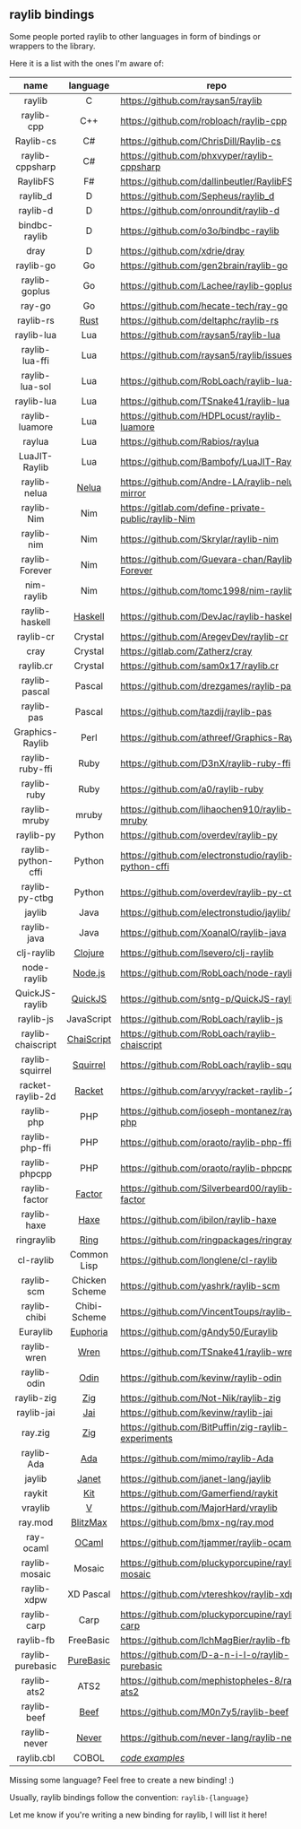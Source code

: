 ## raylib bindings

Some people ported raylib to other languages in form of bindings or wrappers to the library.

Here it is a list with the ones I'm aware of:

|  name              | language       | repo                                                                 |
|:------------------:|:--------------:|----------------------------------------------------------------------|
| raylib             | C              | https://github.com/raysan5/raylib                                    |
| raylib-cpp         | C++            | https://github.com/robloach/raylib-cpp                               |
| Raylib-cs          | C#             | https://github.com/ChrisDill/Raylib-cs                               |
| raylib-cppsharp    | C#             | https://github.com/phxvyper/raylib-cppsharp             |
| RaylibFS           | F#             | https://github.com/dallinbeutler/RaylibFS                            |
| raylib_d           | D              | https://github.com/Sepheus/raylib_d                     |
| raylib-d           | D              | https://github.com/onroundit/raylib-d                                |
| bindbc-raylib      | D              | https://github.com/o3o/bindbc-raylib                    |
| dray               | D              | https://github.com/xdrie/dray                           |
| raylib-go          | Go             | https://github.com/gen2brain/raylib-go                               |
| raylib-goplus      | Go             | https://github.com/Lachee/raylib-goplus                              |
| ray-go             | Go             | https://github.com/hecate-tech/ray-go                   |
| raylib-rs          | [Rust](https://www.rust-lang.org/)      | https://github.com/deltaphc/raylib-rs       |
| raylib-lua         | Lua            | https://github.com/raysan5/raylib-lua                                |
| raylib-lua-ffi     | Lua            | https://github.com/raysan5/raylib/issues/693                         |
| raylib-lua-sol     | Lua            | https://github.com/RobLoach/raylib-lua-sol                           |
| raylib-lua         | Lua            | https://github.com/TSnake41/raylib-lua                               |
| raylib-luamore     | Lua            | https://github.com/HDPLocust/raylib-luamore                          |
| raylua             | Lua            | https://github.com/Rabios/raylua                         |
| LuaJIT-Raylib      | Lua            | https://github.com/Bambofy/LuaJIT-Raylib                 |
| raylib-nelua       | [Nelua](https://nelua.io/)      | https://github.com/Andre-LA/raylib-nelua-mirror     |
| raylib-Nim         | Nim            | https://gitlab.com/define-private-public/raylib-Nim                  |
| raylib-nim         | Nim            | https://github.com/Skrylar/raylib-nim                                |
| raylib-Forever     | Nim            | https://github.com/Guevara-chan/Raylib-Forever           |
| nim-raylib         | Nim            | https://github.com/tomc1998/nim-raylib                   |
| raylib-haskell     | [Haskell](https://www.haskell.org/)        | https://github.com/DevJac/raylib-haskell |
| raylib-cr          | Crystal        | https://github.com/AregevDev/raylib-cr                               |
| cray               | Crystal        | https://gitlab.com/Zatherz/cray                                      |
| raylib.cr          | Crystal        | https://github.com/sam0x17/raylib.cr                     |
| raylib-pascal      | Pascal         | https://github.com/drezgames/raylib-pascal                           |
| raylib-pas         | Pascal         | https://github.com/tazdij/raylib-pas                                 |
| Graphics-Raylib    | Perl           | https://github.com/athreef/Graphics-Raylib                           |
| raylib-ruby-ffi    | Ruby           | https://github.com/D3nX/raylib-ruby-ffi                              |
| raylib-ruby        | Ruby           | https://github.com/a0/raylib-ruby                                    |
| raylib-mruby       | mruby          | https://github.com/lihaochen910/raylib-mruby                         |
| raylib-py          | Python         | https://github.com/overdev/raylib-py                                 |
| raylib-python-cffi | Python         | https://github.com/electronstudio/raylib-python-cffi                 |
| raylib-py-ctbg     | Python         | https://github.com/overdev/raylib-py-ctbg                 |
| jaylib             | Java           | https://github.com/electronstudio/jaylib/                 |
| raylib-java        | Java           | https://github.com/XoanaIO/raylib-java                               |
| clj-raylib         | [Clojure](https://clojure.org/)         | https://github.com/lsevero/clj-raylib       |
| node-raylib        | [Node.js](https://nodejs.org/en/)       | https://github.com/RobLoach/node-raylib     |
| QuickJS-raylib     | [QuickJS](https://bellard.org/quickjs/) | https://github.com/sntg-p/QuickJS-raylib    |
| raylib-js          | JavaScript     | https://github.com/RobLoach/raylib-js                                |
| raylib-chaiscript  | [ChaiScript](http://chaiscript.com/)    | https://github.com/RobLoach/raylib-chaiscript        |
| raylib-squirrel    | [Squirrel](http://www.squirrel-lang.org/)     | https://github.com/RobLoach/raylib-squirrel    |
| racket-raylib-2d   | [Racket](https://racket-lang.org/)       | https://github.com/arvyy/racket-raylib-2d           |
| raylib-php         | PHP            | https://github.com/joseph-montanez/raylib-php                        |
| raylib-php-ffi     | PHP            | https://github.com/oraoto/raylib-php-ffi                             |
| raylib-phpcpp      | PHP            | https://github.com/oraoto/raylib-phpcpp                              |
| raylib-factor      | [Factor](https://factorcode.org/)   | https://github.com/Silverbeard00/raylib-factor  |
| raylib-haxe        | [Haxe](https://haxe.org/)           | https://github.com/ibilon/raylib-haxe           |
| ringraylib         | [Ring](http://ring-lang.sourceforge.net/)      | https://github.com/ringpackages/ringraylib     |
| cl-raylib          | Common Lisp    | https://github.com/longlene/cl-raylib                                |
| raylib-scm         | Chicken Scheme | https://github.com/yashrk/raylib-scm                                 |
| raylib-chibi       | Chibi-Scheme   | https://github.com/VincentToups/raylib-chibi                         |
| Euraylib           | [Euphoria](https://openeuphoria.org/)  | https://github.com/gAndy50/Euraylib          |
| raylib-wren        | [Wren](http://wren.io/)           | https://github.com/TSnake41/raylib-wren           |
| raylib-odin        | [Odin](https://odin-lang.org/)            | https://github.com/kevinw/raylib-odin     |
| raylib-zig         | [Zig](https://ziglang.org/)               | https://github.com/Not-Nik/raylib-zig     |
| raylib-jai         | [Jai](https://github.com/BSVino/JaiPrimer/blob/master/JaiPrimer.md)  | https://github.com/kevinw/raylib-jai   |
| ray.zig            | [Zig](https://ziglang.org/)               | https://github.com/BitPuffin/zig-raylib-experiments |
| raylib-Ada         | [Ada](https://www.adacore.com/about-ada)  | https://github.com/mimo/raylib-Ada        |
| jaylib             | [Janet](https://janet-lang.org/)          | https://github.com/janet-lang/jaylib      |
| raykit             | [Kit](https://www.kitlang.org/)           | https://github.com/Gamerfiend/raykit      |
| vraylib            | [V](https://vlang.io/)                    | https://github.com/MajorHard/vraylib      |
| ray.mod            | [BlitzMax](https://blitzmax.org/)         | https://github.com/bmx-ng/ray.mod         |
| ray-ocaml          | [OCaml](https://ocaml.org/)               | https://github.com/tjammer/raylib-ocaml   |
| raylib-mosaic      | Mosaic         | https://github.com/pluckyporcupine/raylib-mosaic     |
| raylib-xdpw        | XD Pascal      | https://github.com/vtereshkov/raylib-xdpw            |
| raylib-carp        | Carp           | https://github.com/pluckyporcupine/raylib-carp       |
| raylib-fb          | FreeBasic      | https://github.com/IchMagBier/raylib-fb              |
| raylib-purebasic   | [PureBasic](https://www.purebasic.com/)      | https://github.com/D-a-n-i-l-o/raylib-purebasic   |
| raylib-ats2        | ATS2           | https://github.com/mephistopheles-8/raylib-ats2      |
| raylib-beef        | [Beef](https://www.beeflang.org/)          | https://github.com/M0n7y5/raylib-beef    |
| raylib-never       | [Never](https://github.com/never-lang/never) | https://github.com/never-lang/raylib-never |
| raylib.cbl         | COBOL          | *[code examples](https://github.com/Martinfx/Cobol/tree/master/OpenCobol/Games/raylib)* |

 
Missing some language? Feel free to create a new binding! :)

Usually, raylib bindings follow the convention: `raylib-{language}`

Let me know if you're writing a new binding for raylib, I will list it here!
